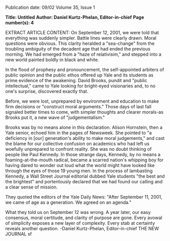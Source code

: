 Publication date: 09/02
Volume 35, Issue 1

**Title: Untitled**
**Author: Daniel Kurtz-Phelan, Editor-in-chief**
**Page number(s): 4**

EXTRACT ARTICLE CONTENT:
On September 12, 2001, we were told that everything was suddenly simpler. 
Battle lines were clearly drawn. Moral questions were obvious. This clarity heralded a "sea-change" from the troubling ambiguity of the decadent age that had 
ended the previous morning. We had emerged from a "haze of relativisim," and 
stepped into a new world painted boldly in black and white. 

In the flood of prophesy and pronouncement, the self-appointed arbiters of public 
opinion and the public ethos offered up Yale and its students as prime evidence of 
the awakening. David Brooks, pundit and "public intellectual," came to Yale looking 
for bright-eyed visionaries and, to no one's surprise, discovered exactly that. 

Before, we were lost, unprepared by environment and education to make firm decisions or "construct moral arguments." Those days of last fall signaled better times 
to come, with simpler thoughts and clearer morals-as Brooks put it, a new wave 
of "judgementalism." 

Brooks was by no means alone in this declaration. Alison Hornstein, then a Yale 
senior, echoed him in the pages of Newsweek. She pointed to "a deficiency in [our] 
generation's ability to make moral judgements," and cast the blame for our collective confusion on academics who had left us woefully unprepared to confront reality. She was no doubt thinking of people like Paul Kennedy. In those strange days, 
Kennedy, by no means a foaming-at-the-mouth radical, became a scarred nation's 
whipping boy for having dared to wonder out loud what the world might have looked 
like through the eyes of those 19 young men. In the process of lambasting Kennedy, 
a Wall Street Journal editorial dubbed Yale students "the best and the brightest" and 
portentously declared that we had found our calling and a clear sense of mission. 

They quoted the editors of the Yale Daily News: "After September 11, 2001, we 
came of age as a generation. We agreed on an agenda." 

What they told us on September 12 was wrong. A year later, our easy consensus, 
moral certitude, and clarity of purpose are gone. Every avowal of simplicity exposes 
a new layer of complexity. Every stab at certainty reveals another question. 
-Daniel Kurtz-Phelan, Editor-in-chief 
THE NEW JOURNAL
sf